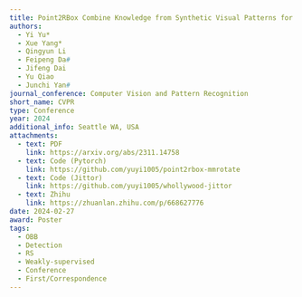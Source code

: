 ```yaml
---
title: Point2RBox Combine Knowledge from Synthetic Visual Patterns for End-to-end Oriented Object Detection with Single Point Supervision
authors:
  - Yi Yu*
  - Xue Yang*
  - Qingyun Li
  - Feipeng Da#
  - Jifeng Dai
  - Yu Qiao
  - Junchi Yan#
journal_conference: Computer Vision and Pattern Recognition
short_name: CVPR
type: Conference
year: 2024
additional_info: Seattle WA, USA
attachments:
  - text: PDF
    link: https://arxiv.org/abs/2311.14758
  - text: Code (Pytorch)
    link: https://github.com/yuyi1005/point2rbox-mmrotate
  - text: Code (Jittor)
    link: https://github.com/yuyi1005/whollywood-jittor
  - text: Zhihu
    link: https://zhuanlan.zhihu.com/p/668627776
date: 2024-02-27
award: Poster
tags:
  - OBB
  - Detection
  - RS
  - Weakly-supervised
  - Conference
  - First/Correspondence
---
```

